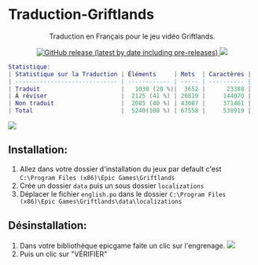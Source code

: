 # Traduction-Griftlands
<p align="center">Traduction en Français pour le jeu vidéo Griftlands.</p>
<p align="center">
<a href=https://github.com/leghort/Traduction-Griftlands/releases><img alt="GitHub release (latest by date including pre-releases)" src="https://img.shields.io/github/v/release/leghort/Traduction-Griftlands?include_prereleases">
<a href="https://github.com/leghort/Traduction-Griftlands"><img src="https://img.shields.io/badge/traduction-20%25-red"></a>
</p>

```lua
Statistique:
| Statistique sur la Traduction | Éléments     | Mots  | Caractères |
| ----------------------------- | ------------ | ----- | ---------- |
| Traduit                       |   ‪1030 (20 %)|  3652 |      23388 |
| À réviser                     ‪|  2125 (41 %) | 20819 |     144070 |
| Non traduit                   ‪|  2085 (40 %) | 43087 |     371461 |
| Total                         |  5240(100 %) | 67558 |     538919 |
```
![](https://cdn2.unrealengine.com/Diesel%2Fproduct%2Fgriftlands%2Fhome%2FAlpha_Promo-2048x1152-178c232b5ce2742ac50e86ae85b13c251608c271.jpg)

## Installation:
1) Allez dans votre dossier d'installation du jeux par default c'est `C:\Program Files (x86)\Epic Games\Griftlands`
2) Crée un dossier `data` puis un sous dossier `localizations`
3) Déplacer le fichier `english.po` dans le dossier `C:\Program Files (x86)\Epic Games\Griftlands\data\localizations`

## Désinstallation:
1) Dans votre bibliothèque epicgame faite un clic sur l'engrenage. ![](https://ibb.co/P6Q6mjT)
2) Puis un clic sur "VÉRIFIER"
